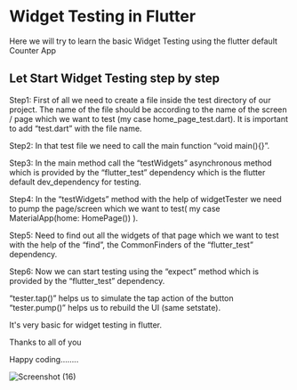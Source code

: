 # Widget Testing in Flutter

Here we will try to learn the basic Widget Testing using the flutter default Counter App

## Let Start Widget Testing step by step
Step1: First of all we need to create a file inside the test directory of our project. The name of the file should be according to the name of the screen / page which we want to test (my case home_page_test.dart). It is important to add “test.dart” with the file name.

Step2: In that test file we need to call the main function “void main(){}”.

Step3: In the main method call the “testWidgets” asynchronous method which is provided by the “flutter_test” dependency which is the flutter default dev_dependency for testing.

Step4: In the “testWidgets” method with the help of widgetTester we need to pump the page/screen which  we want to test( my case MaterialApp(home: HomePage()) ).

Step5: Need to find out all the widgets of that page which we want to test with the help of the “find”, the CommonFinders of the “flutter_test” dependency. 

Step6: Now we can start testing using the “expect” method which is provided by  the “flutter_test” dependency. 

“tester.tap()” helps us to simulate the tap action of the button
“tester.pump()” helps us to rebuild the UI (same setstate).

It's very basic for widget testing in flutter. 

Thanks to all of you

Happy coding……..

![Screenshot (16)](https://github.com/bzamanbd/simple_widget_testing_with_counter_app/assets/90719674/71e0ce20-2aa8-406f-aef8-215267ff2c89)



